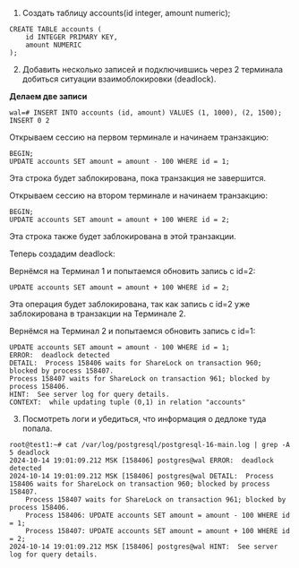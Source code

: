1. Создать таблицу accounts(id integer, amount numeric);
```commandline
CREATE TABLE accounts (
    id INTEGER PRIMARY KEY,
    amount NUMERIC
);
```
2. Добавить несколько записей и подключившись через 2 терминала добиться ситуации взаимоблокировки (deadlock).

**Делаем две записи**

```commandline
wal=# INSERT INTO accounts (id, amount) VALUES (1, 1000), (2, 1500);
INSERT 0 2
```

Открываем сессию на первом терминале и начинаем транзакцию:
```
BEGIN;
UPDATE accounts SET amount = amount - 100 WHERE id = 1;
```
Эта строка будет заблокирована, пока транзакция не завершится.

Открываем сессию на втором терминале и начинаем транзакцию:
```
BEGIN;
UPDATE accounts SET amount = amount + 100 WHERE id = 2;
```

Эта строка также будет заблокирована в этой транзакции.

Теперь создадим deadlock:

Вернёмся на Терминал 1 и попытаемся обновить запись с id=2:
```
UPDATE accounts SET amount = amount + 100 WHERE id = 2;
```
Эта операция будет заблокирована, так как запись с id=2 уже заблокирована в транзакции на Терминале 2.

Вернёмся на Терминал 2 и попытаемся обновить запись с id=1:
```
UPDATE accounts SET amount = amount - 100 WHERE id = 1;
ERROR:  deadlock detected
DETAIL:  Process 158406 waits for ShareLock on transaction 960; blocked by process 158407.
Process 158407 waits for ShareLock on transaction 961; blocked by process 158406.
HINT:  See server log for query details.
CONTEXT:  while updating tuple (0,1) in relation "accounts"
```

3. Посмотреть логи и убедиться, что информация о дедлоке туда попала.
```commandline
root@test1:~# cat /var/log/postgresql/postgresql-16-main.log | grep -A 5 deadlock 
2024-10-14 19:01:09.212 MSK [158406] postgres@wal ERROR:  deadlock detected
2024-10-14 19:01:09.212 MSK [158406] postgres@wal DETAIL:  Process 158406 waits for ShareLock on transaction 960; blocked by process 158407.
	Process 158407 waits for ShareLock on transaction 961; blocked by process 158406.
	Process 158406: UPDATE accounts SET amount = amount - 100 WHERE id = 1;
	Process 158407: UPDATE accounts SET amount = amount + 100 WHERE id = 2;
2024-10-14 19:01:09.212 MSK [158406] postgres@wal HINT:  See server log for query details.

```
